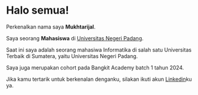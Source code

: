 # Halo semua! 

Perkenalkan nama saya **Mukhtarijal**.<br>

Saya seorang **Mahasiswa** di [Universitas Negeri Padang](https://unp.ac.id/).<br>

Saat ini saya adalah seorang mahasiwa Informatika di salah satu Universitas Terbaik di Sumatera, yaitu Universitas Negeri Padang.<br>

Saya juga merupakan cohort pada Bangkit Academy batch 1 tahun 2024.<br>

Jika kamu tertarik untuk berkenalan denganku, silakan ikuti akun [Linkedin](https://www.linkedin.com/in/mukhtarijal/)ku ya.
